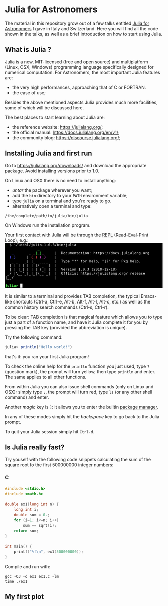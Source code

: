 # Julia for Astronomers

The material in this repository grow out of a few talks entitled [Julia for Astronomers](https://gcalderone.github.io/JuliaForAstronomers/) I gave in Italy and Switzerland.  Here you will find all the code shown in the talks, as well as a brief introduction on how to start using Julia.

## What is Julia ?

Julia is a new, MIT-licensed (free and open source) and multiplatform (Linux, OSX, Windows) programming language specifically designed for numerical computation.  For Astronomers, the most important Julia features are:
- the very high performances, approaching that of C or FORTRAN.
- the ease of use;

Besides the above mentioned aspects Julia provides much more facilities, some of which will be discussed here.

The best places to start learning about Julia are:
- the reference website: https://julialang.org/;
- the official manual: https://docs.julialang.org/en/v1/;
- the community blog: https://discourse.julialang.org/;

## Installing Julia and first run
Go to https://julialang.org/downloads/ and download the appropriate package.  Avoid installing versions prior to 1.0.

On Linux and OSX there is no need to install anything:
- *untar* the package wherever you want;
- add the `bin` directory to your `PATH` environment variable;
- type `julia` on a terminal and you're ready to go.
- alternatively open a terminal and type:
```
/the/complete/path/to/julia/bin/julia
```

On Windows run the installation program.

Your first contact with Julia will be through the [REPL](https://docs.julialang.org/en/v1/stdlib/REPL/#The-Julia-REPL-1) (Read-Eval-Print Loop), e.g.:
![repl](resources/repl.png)

It is similar to a terminal and provides TAB completion, the typical Emacs-like shortcuts (Ctrl-a, Ctrl-e, Alt-b, Alt-f, Alt-l, Alt-c, etc.) as well as the common history search commands (Ctrl-s, Ctrl-r).

To be clear: TAB completion is that magical feature which allows you to type just a part of a function name, and have it Julia complete it for you by pressing the TAB key (provided the abbreviation is unique).

Try the following command:
```julia
julia> println("Hello world!")
```
that's it: you ran your first Julia program!

To check the online help for the `println` function you just used, type `?` (question mark), the prompt will turn yellow, then type `println` and enter.  The same applies to all other functions.

From within Julia you can also issue shell commands (only on Linux and OSX): simply type `;`, the prompt will turn red, type `ls` (or any other shell command) and enter.

Another *magic* key is `]`: it allows you to enter the builtin [package manager](https://julialang.org/blog/2018/09/Pkgtutorial).

In any of these modes simply hit the *backspace* key to go back to the Julia prompt.

To quit your Julia session simply hit `Ctrl-d`.


## Is Julia really fast?
Try youself with the following code snippets calculating the sum of the square root fo the first 500000000 integer numbers:

### C
```C
#include <stdio.h>
#include <math.h>

double ex1(long int n) {
	long int i;
	double sum = 0.;
	for (i=1; i<=n; i++)
		sum += sqrt(i);
	return sum;
}

int main() {
	printf("%f\n", ex1(500000000));
}
```

Compile and run with:
```
gcc -O3 -o ex1 ex1.c -lm
time ./ex1
```

## My first plot
